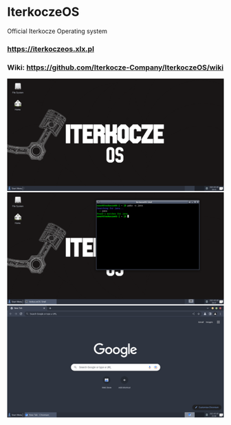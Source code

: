 # IterkoczeOS
Official Iterkocze Operating system
### https://iterkoczeos.xlx.pl <br>
### Wiki: https://github.com/Iterkocze-Company/IterkoczeOS/wiki

![thumbnail](ios1.png)
![thumbnail](ios2.png)
![thumbnail](ios3.png)
